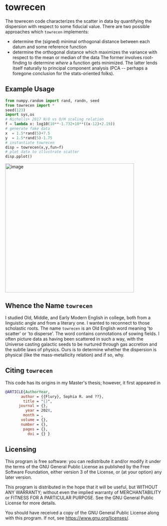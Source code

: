 # towrecen
The towrecen code characterizes the scatter in data by quantifying the dispersion with respect to some fiducial value. There are two possible approaches which `towrecen` implements:
+ determine the (signed) minimal orthogonal distance between each datum and some reference function
+ determine the orthogonal distance which maximizes the variance with respect to the mean or median of the data
The former involves root-finding to determine _where_ a function gets minimized. The latter lends itself naturally to principal component analysis (PCA -- perhaps a foregone conclusion for the stats-oriented folks).

## Example Usage
``` python
from numpy.random import rand, randn, seed
from towrecen import *
seed(123)
import sys,os
# Nicholls+ 2017 N/O vs O/H scaling relation
f = lambda x: log10(10**-1.732+10**((x-12)+2.19))
# generate fake data
x  = 1.5*rand(5)+7.5
y  = 1.5*rand(5)-1.75
# instantiate towrecen
disp = towrecen(x,y,fun=f)
# plot data to illustrate scatter
disp.pplot()
```
<img width="412" alt="image" src="https://github.com/sflury/towrecen/assets/42982705/13888594-265c-40be-a390-1b2a22c8be3b">

## Whence the Name `towrecen`
I studied Old, Middle, and Early Modern English in college, both from a linguistic angle and from a literary one. I wanted to reconnect to those scholastic roots. The name `towrecen` is an Old English word meaning 'to scatter' or 'to disperse'. The word contains connotations of sowing fields. I often picture data as having been scattered in such a way, with the Universe casting galactic seeds to be nurtured through gas accretion and the subtle laws of physics. Ours is to determine whether the dispersion is physical (like the mass-metallicity relation) and if so, why.

## Citing `towrecen`
This code has its origins in my Master's thesis; however, it first appeared in 

``` bibtex
@ARTICLE{AuthorYear,
       author = {{Flury}, Sophia R. and ??},
        title = "{}",
      journal = {},
         year = 202X,
        month = ,
       volume = {},
       number = {},
        pages = {},
          doi = {} }
```

## Licensing
This program is free software: you can redistribute it and/or modify it under the terms of the GNU General Public License as published by the Free Software Foundation, either version 3 of the License, or (at your option) any later version.

This program is distributed in the hope that it will be useful, but WITHOUT ANY WARRANTY; without even the implied warranty of MERCHANTABILITY or FITNESS FOR A PARTICULAR PURPOSE. See the GNU General Public License for more details.

You should have received a copy of the GNU General Public License along with this program. If not, see <https://www.gnu.org/licenses/>.
